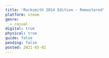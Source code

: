 ```yaml
---
title: 'Rocksmith 2014 Edition - Remastered'
platform: steam
genre:
  - casual
digital: true
physical: true
guide: false
pending: false
posted: 2021-05-02
---
```

